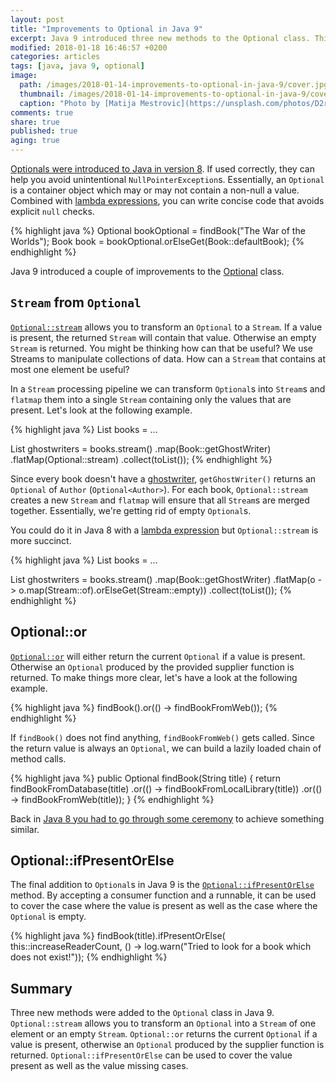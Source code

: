 ```yaml
---
layout: post
title: "Improvements to Optional in Java 9"
excerpt: Java 9 introduced three new methods to the Optional class. This post covers what they do and how to use them.
modified: 2018-01-18 16:46:57 +0200
categories: articles
tags: [java, java 9, optional]
image:
  path: /images/2018-01-14-improvements-to-optional-in-java-9/cover.jpg
  thumbnail: /images/2018-01-14-improvements-to-optional-in-java-9/cover_thumb.jpg
  caption: "Photo by [Matija Mestrovic](https://unsplash.com/photos/D2rJ0RlDZ58)"
comments: true
share: true
published: true
aging: true
---
```

[Optionals were introduced to Java in version 8]({{site.url}}/articles/optionals-in-java-8/).
If used correctly, they can help you avoid unintentional `NullPointerException`s.
Essentially, an `Optional` is a container object which may or may not contain a non-null a value.
Combined with [lambda expressions]({{site.url}}/articles/java-8-lambda-expressions/), you can write concise code that avoids explicit `null` checks.

{% highlight java %}
Optional<Book> bookOptional = findBook("The War of the Worlds");
Book book = bookOptional.orElseGet(Book::defaultBook);
{% endhighlight %}

Java 9 introduced a couple of improvements to the [Optional](https://docs.oracle.com/javase/9/docs/api/java/util/Optional.html) class.

## `Stream` from `Optional`

[`Optional::stream`](https://docs.oracle.com/javase/9/docs/api/java/util/Optional.html#stream-- "Optional javadoc for Java 9") allows you to transform an `Optional` to a `Stream`.
If a value is present, the returned `Stream` will contain that value.
Otherwise an empty `Stream` is returned.
You might be thinking how can that be useful?
We use Streams to manipulate collections of data.
How can a `Stream` that contains at most one element be useful?

In a `Stream` processing pipeline we can transform `Optional`s into `Stream`s and `flatmap` them into a single `Stream` containing only the values that are present.
Let's look at the following example.

{% highlight java %}
List<Book> books = ...

List<Author> ghostwriters = books.stream()
  .map(Book::getGhostWriter)
  .flatMap(Optional::stream)
  .collect(toList());
{% endhighlight %}

Since every book doesn't have a [ghostwriter](https://en.wikipedia.org/wiki/Ghostwriter), `getGhostWriter()` returns an `Optional` of `Author` (`Optional<Author>`).
For each book, `Optional::stream` creates a new `Stream` and `flatmap` will ensure that all `Stream`s are merged together.
Essentially, we're getting rid of empty `Optional`s.

You could do it in Java 8 with a [lambda expression]({{site.url}}/articles/java-8-lambda-expressions/) but `Optional::stream` is more succinct.

{% highlight java %}
List<Book> books = ...

List<Author> ghostwriters = books.stream()
  .map(Book::getGhostWriter)
  .flatMap(o -> o.map(Stream::of).orElseGet(Stream::empty))
  .collect(toList());
{% endhighlight %}

## Optional::or

[`Optional::or`](https://docs.oracle.com/javase/9/docs/api/java/util/Optional.html#or-java.util.function.Supplier-) will either return the current `Optional` if a value is present.
Otherwise an `Optional` produced by the provided supplier function is returned.
To make things more clear, let's have a look at the following example.

{% highlight java %}
findBook().or(() -> findBookFromWeb());
{% endhighlight %}

If `findBook()` does not find anything, `findBookFromWeb()` gets called.
Since the return value is always an `Optional`, we can build a lazily loaded chain of method calls.

{% highlight java %}
public Optional<Book> findBook(String title) {
  return findBookFromDatabase(title)
    .or(() -> findBookFromLocalLibrary(title))
    .or(() -> findBookFromWeb(title));
}
{% endhighlight %}

Back in [Java 8 you had to go through some ceremony]({{site.url}}/articles/chaining-optionals-in-java-8/) to achieve something similar.

## Optional::ifPresentOrElse

The final addition to `Optional`s in Java 9 is the [`Optional::ifPresentOrElse`](https://docs.oracle.com/javase/9/docs/api/java/util/Optional.html#ifPresentOrElse-java.util.function.Consumer-java.lang.Runnable-) method.
By accepting a consumer function and a runnable, it can be used to cover the case where the value is present as well as the case where the `Optional` is empty.

{% highlight java %}
findBook(title).ifPresentOrElse(
    this::increaseReaderCount,
    () -> log.warn("Tried to look for a book which does not exist!"));
{% endhighlight %}

## Summary

Three new methods were added to the `Optional` class in Java 9. `Optional::stream` allows you to transform an `Optional` into a `Stream` of one element or an empty `Stream`. `Optional::or` returns the current `Optional` if a value is present, otherwise an `Optional` produced by the supplier function is returned. `Optional::ifPresentOrElse` can be used to cover the value present as well as the value missing cases.

